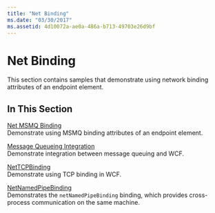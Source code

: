 ```yaml
---
title: "Net Binding"
ms.date: "03/30/2017"
ms.assetid: 4d10072a-ae0a-486a-b713-49703e26d9bf
---
```

# Net Binding
This section contains samples that demonstrate using network binding attributes of an endpoint element.  
  
## In This Section  
 [Net MSMQ Binding](net-msmq-binding.md)  
 Demonstrate using MSMQ binding attributes of an endpoint element.  
  
 [Message Queueing Integration](message-queueing-integration.md)  
 Demonstrate integration between message queuing and WCF.  
  
 [NetTCPBinding](nettcpbinding.md)  
 Demonstrate using TCP binding in WCF.  
  
 [NetNamedPipeBinding](netnamedpipebinding.md)  
 Demonstrates the `netNamedPipeBinding` binding, which provides cross-process communication on the same machine.
